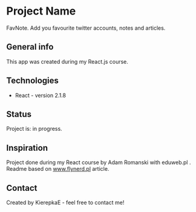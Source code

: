 
# Project Name
 FavNote. 
 Add you favourite twitter accounts, notes and articles.


## General info
This app was created during my React.js course. 


## Technologies
* React - version 2.1.8




## Status
Project is: in progress.

## Inspiration
 Project done during my React course by Adam Romanski with eduweb.pl .
 Readme based on www.flynerd.pl article.

## Contact
Created by KierepkaE - feel free to contact me!
